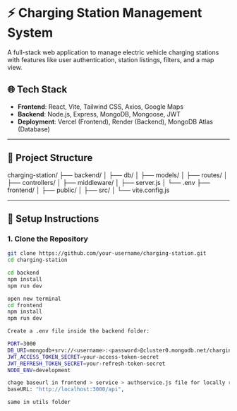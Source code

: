 # ⚡ Charging Station Management System

A full-stack web application to manage electric vehicle charging stations with features like user authentication, station listings, filters, and a map view.

## 🌐 Tech Stack

- **Frontend**: React, Vite, Tailwind CSS, Axios, Google Maps
- **Backend**: Node.js, Express, MongoDB, Mongoose, JWT
- **Deployment**: Vercel (Frontend), Render (Backend), MongoDB Atlas (Database)

---

## 📁 Project Structure
charging-station/
├── backend/
│ ├── db/
│ ├── models/
│ ├── routes/
│ ├── controllers/
│ ├── middleware/
│ ├── server.js
│ └── .env
├── frontend/
│ ├── public/
│ ├── src/
│ └── vite.config.js


---

## 🚀 Setup Instructions

### 1. Clone the Repository

```bash
git clone https://github.com/your-username/charging-station.git
cd charging-station

cd backend
npm install
npm run dev

open new terminal
cd frontend
npm install
npm run dev

Create a .env file inside the backend folder:

PORT=3000
DB_URI=mongodb+srv://<username>:<password>@cluster0.mongodb.net/charging-station?retryWrites=true&w=majority
JWT_ACCESS_TOKEN_SECRET=your-access-token-secret
JWT_REFRESH_TOKEN_SECRET=your-refresh-token-secret
NODE_ENV=development

chage baseurl in frontend > service > authservice.js file for locally run the project
baseURL: "http://localhost:3000/api",

same in utils folder




